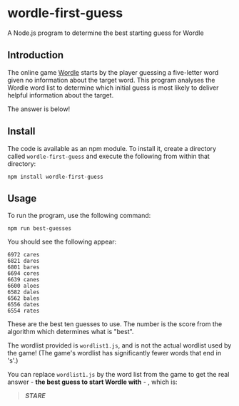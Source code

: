 # wordle-first-guess
A Node.js program to determine the best starting guess for Wordle

## Introduction
The online game [Wordle](https://www.nytimes.com/games/wordle/index.html) starts
by the player guessing a five-letter word given no information about the target
word. This program analyses the Wordle word list to determine which initial
guess is most likely to deliver helpful information about the target.

The answer is below!

## Install
The code is available as an npm module. To install it, create a directory called
`wordle-first-guess` and execute the following from within that directory:

```
npm install wordle-first-guess
```
## Usage
To run the program, use the following command:

```
npm run best-guesses
```

You should see the following appear:

```
6972 cares
6821 dares
6801 bares
6694 cores
6639 canes
6600 aloes
6582 dales
6562 bales
6556 dates
6554 rates
```

These are the best ten guesses to use. The number is the score from the
algorithm which determines what is "best".

The wordlist provided is `wordlist1.js`, and is not the actual wordlist used by
the game! (The game's wordlist has significantly fewer words that end in 's'.)

You can replace `wordlist1.js` by the word list from the game to get the
real answer - **the best guess to start Wordle with** - , which is:

> ***STARE***
